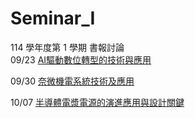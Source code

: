 # Seminar_I
114 學年度第 1 學期 書報討論<br>
09/23 [AI驅動數位轉型的技術與應用](https://github.com/IH927/Seminar_I/blob/main/Notes/Seminar_I_0923.pdf)

09/30 [奈微機電系統技術及應用](https://github.com/IH927/Seminar_I/blob/main/Notes/Seminar_I_0930.pdf)

10/07 [半導體電漿電源的演進應用與設計關鍵](https://github.com/IH927/Seminar_I/blob/main/Notes/Seminar_I_1007.pdf)
